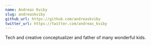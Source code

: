 ```yaml
---
name: Andreas Kviby
slug: andreaskviby
github_url: https://github.com/andreaskviby
twitter_url: https://twitter.com/andreas_kviby
---
```


Tech and creative conceptualizer and father of many wonderful kids.
